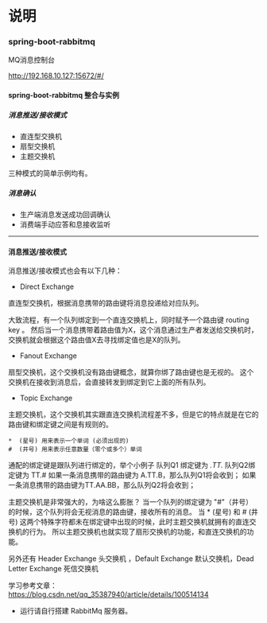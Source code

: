 # 说明

### spring-boot-rabbitmq

MQ消息控制台

http://192.168.10.127:15672/#/

#### spring-boot-rabbitmq 整合与实例

##### 消息推送/接收模式

- 直连型交换机
- 扇型交换机
- 主题交换机

三种模式的简单示例均有。

##### 消息确认
 - 生产端消息发送成功回调确认
 - 消费端手动应答和息接收监听
 
 ------

#### 消息推送/接收模式

消息推送/接收模式也会有以下几种：

- Direct Exchange 

直连型交换机，根据消息携带的路由键将消息投递给对应队列。

大致流程，有一个队列绑定到一个直连交换机上，同时赋予一个路由键 routing key 。
然后当一个消息携带着路由值为X，这个消息通过生产者发送给交换机时，交换机就会根据这个路由值X去寻找绑定值也是X的队列。

- Fanout Exchange

扇型交换机，这个交换机没有路由键概念，就算你绑了路由键也是无视的。 这个交换机在接收到消息后，会直接转发到绑定到它上面的所有队列。

- Topic Exchange

主题交换机，这个交换机其实跟直连交换机流程差不多，但是它的特点就是在它的路由键和绑定键之间是有规则的。

```$xslt
*  (星号) 用来表示一个单词 (必须出现的)
#  (井号) 用来表示任意数量（零个或多个）单词
```

通配的绑定键是跟队列进行绑定的，举个小例子
队列Q1 绑定键为 *.TT.*          队列Q2绑定键为  TT.#
如果一条消息携带的路由键为 A.TT.B，那么队列Q1将会收到；
如果一条消息携带的路由键为TT.AA.BB，那么队列Q2将会收到；

主题交换机是非常强大的，为啥这么膨胀？
当一个队列的绑定键为 "#"（井号） 的时候，这个队列将会无视消息的路由键，接收所有的消息。
当 * (星号) 和 # (井号) 这两个特殊字符都未在绑定键中出现的时候，此时主题交换机就拥有的直连交换机的行为。
所以主题交换机也就实现了扇形交换机的功能，和直连交换机的功能。

另外还有 Header Exchange 头交换机 ，Default Exchange 默认交换机，Dead Letter Exchange 死信交换机





 


学习参考文章： https://blog.csdn.net/qq_35387940/article/details/100514134

- 运行请自行搭建 RabbitMq 服务器。

